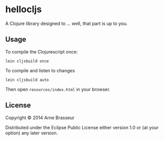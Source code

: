 # hellocljs

A Clojure library designed to ... well, that part is up to you.

## Usage

To compile the Clojurescript once:

```
lein cljsbuild once
```

To compile and listen to changes

```
lein cljsbuild auto
```

Then open `resources/index.html` in your browser.


## License

Copyright © 2014 Arne Brasseur

Distributed under the Eclipse Public License either version 1.0 or (at
your option) any later version.
